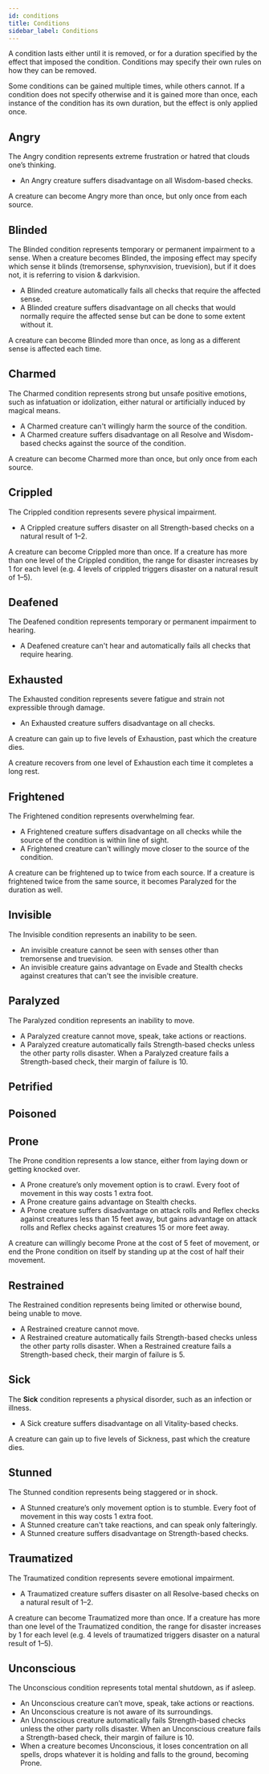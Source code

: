 ```yaml
---
id: conditions
title: Conditions
sidebar_label: Conditions
---
```


A condition lasts either until it is removed, or for a duration specified by the effect that imposed the condition. Conditions may specify their own rules on how they can be removed.

Some conditions can be gained multiple times, while others cannot. If a condition does not specify otherwise and it is gained more than once, each instance of the condition has its own duration, but the effect is only applied once.

## Angry

The Angry condition represents extreme frustration or hatred that clouds one’s thinking.

* An Angry creature suffers disadvantage on all Wisdom-based checks.

A creature can become Angry more than once, but only once from each source.

## Blinded

The Blinded condition represents temporary or permanent impairment to a sense. When a creature becomes Blinded, the imposing effect may specify which sense it blinds \(tremorsense, sphynxvision, truevision\), but if it does not, it is referring to vision & darkvision.

* A Blinded creature automatically fails all checks that require the affected sense.
* A Blinded creature suffers disadvantage on all checks that would normally require the affected sense but can be done to some extent without it.

A creature can become Blinded more than once, as long as a different sense is affected each time.

## Charmed

The Charmed condition represents strong but unsafe positive emotions, such as infatuation or idolization, either natural or artificially induced by magical means.

* A Charmed creature can't willingly harm the source of the condition.
* A Charmed creature suffers disadvantage on all Resolve and Wisdom-based checks against the source of the condition.

A creature can become Charmed more than once, but only once from each source.

## Crippled

The Crippled condition represents severe physical impairment.

* A Crippled creature suffers disaster on all Strength-based checks on a natural result of 1–2.

A creature can become Crippled more than once. If a creature has more than one level of the Crippled condition, the range for disaster increases by 1 for each level \(e.g. 4 levels of crippled triggers disaster on a natural result of 1–5\).

## Deafened

The Deafened condition represents temporary or permanent impairment to hearing.

* A Deafened creature can't hear and automatically fails all checks that require hearing.

## Exhausted

The Exhausted condition represents severe fatigue and strain not expressible through damage.

* An Exhausted creature suffers disadvantage on all checks.

A creature can gain up to five levels of Exhaustion, past which the creature dies.

A creature recovers from one level of Exhaustion each time it completes a long rest.

## Frightened

The Frightened condition represents overwhelming fear.

*  A Frightened creature suffers disadvantage on all checks while the source of the condition is within line of sight.
* A Frightened creature can't willingly move closer to the source of the condition.

A creature can be frightened up to twice from each source. If a creature is frightened twice from the same source, it becomes Paralyzed for the duration as well.

## Invisible

The Invisible condition represents an inability to be seen.

* An invisible creature cannot be seen with senses other than tremorsense and truevision.
* An invisible creature gains advantage on Evade and Stealth checks against creatures that can't see the invisible creature.

## Paralyzed

The Paralyzed condition represents an inability to move.

* A Paralyzed creature cannot move, speak, take actions or reactions.
* A Paralyzed creature automatically fails Strength-based checks unless the other party rolls disaster. When a Paralyzed creature fails a Strength-based check, their margin of failure is 10.

## Petrified

## Poisoned

## Prone

The Prone condition represents a low stance, either from laying down or getting knocked over.

* A Prone creature’s only movement option is to crawl. Every foot of movement in this way costs 1 extra foot.
* A Prone creature gains advantage on Stealth checks.
* A Prone creature suffers disadvantage on attack rolls and Reflex checks against creatures less than 15 feet away, but gains advantage on attack rolls and Reflex checks against creatures 15 or more feet away.

A creature can willingly become Prone at the cost of 5 feet of movement, or end the Prone condition on itself by standing up at the cost of half their movement.

## Restrained

The Restrained condition represents being limited or otherwise bound, being unable to move.

* A Restrained creature cannot move.
* A Restrained creature automatically fails Strength-based checks unless the other party rolls disaster. When a Restrained creature fails a Strength-based check, their margin of failure is 5.

## Sick

The **Sick** condition represents a physical disorder, such as an infection or illness.

* A Sick creature suffers disadvantage on all Vitality-based checks.

A creature can gain up to five levels of Sickness, past which the creature dies.

## Stunned

The Stunned condition represents being staggered or in shock.

* A Stunned creature’s only movement option is to stumble. Every foot of movement in this way costs 1 extra foot.
* A Stunned creature can't take reactions, and can speak only falteringly.
* A Stunned creature suffers disadvantage on Strength-based checks.

## Traumatized

The Traumatized condition represents severe emotional impairment.

* A Traumatized creature suffers disaster on all Resolve-based checks on a natural result of 1–2.

A creature can become Traumatized more than once. If a creature has more than one level of the Traumatized condition, the range for disaster increases by 1 for each level \(e.g. 4 levels of traumatized triggers disaster on a natural result of 1–5\).

## Unconscious

The Unconscious condition represents total mental shutdown, as if asleep.

* An Unconscious creature can’t move, speak, take actions or reactions.
* An Unconscious creature is not aware of its surroundings.
* An Unconscious creature automatically fails Strength-based checks unless the other party rolls disaster. When an Unconscious creature fails a Strength-based check, their margin of failure is 10.
* When a creature becomes Unconscious, it loses concentration on all spells, drops whatever it is holding and falls to the ground, becoming Prone.
